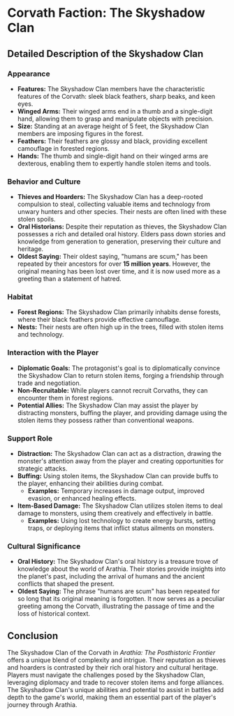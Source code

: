 # Corvath Faction: The Skyshadow Clan

## Detailed Description of the Skyshadow Clan

### Appearance

- **Features:** The Skyshadow Clan members have the characteristic features of the Corvath: sleek black feathers, sharp beaks, and keen eyes.
- **Winged Arms:** Their winged arms end in a thumb and a single-digit hand, allowing them to grasp and manipulate objects with precision.
- **Size:** Standing at an average height of 5 feet, the Skyshadow Clan members are imposing figures in the forest.
- **Feathers:** Their feathers are glossy and black, providing excellent camouflage in forested regions.
- **Hands:** The thumb and single-digit hand on their winged arms are dexterous, enabling them to expertly handle stolen items and tools.

### Behavior and Culture

- **Thieves and Hoarders:** The Skyshadow Clan has a deep-rooted compulsion to steal, collecting valuable items and technology from unwary hunters and other species. Their nests are often lined with these stolen spoils.
- **Oral Historians:** Despite their reputation as thieves, the Skyshadow Clan possesses a rich and detailed oral history. Elders pass down stories and knowledge from generation to generation, preserving their culture and heritage.
- **Oldest Saying:** Their oldest saying, "humans are scum," has been repeated by their ancestors for over **15 million years**. However, the original meaning has been lost over time, and it is now used more as a greeting than a statement of hatred.

### Habitat

- **Forest Regions:** The Skyshadow Clan primarily inhabits dense forests, where their black feathers provide effective camouflage.
- **Nests:** Their nests are often high up in the trees, filled with stolen items and technology.

### Interaction with the Player

- **Diplomatic Goals:** The protagonist's goal is to diplomatically convince the Skyshadow Clan to return stolen items, forging a friendship through trade and negotiation.
- **Non-Recruitable:** While players cannot recruit Corvaths, they can encounter them in forest regions.
- **Potential Allies:** The Skyshadow Clan may assist the player by distracting monsters, buffing the player, and providing damage using the stolen items they possess rather than conventional weapons.

### Support Role

- **Distraction:** The Skyshadow Clan can act as a distraction, drawing the monster's attention away from the player and creating opportunities for strategic attacks.
- **Buffing:** Using stolen items, the Skyshadow Clan can provide buffs to the player, enhancing their abilities during combat.
  - **Examples:** Temporary increases in damage output, improved evasion, or enhanced healing effects.
- **Item-Based Damage:** The Skyshadow Clan utilizes stolen items to deal damage to monsters, using them creatively and effectively in battle.
  - **Examples:** Using lost technology to create energy bursts, setting traps, or deploying items that inflict status ailments on monsters.

### Cultural Significance

- **Oral History:** The Skyshadow Clan's oral history is a treasure trove of knowledge about the world of Arathia. Their stories provide insights into the planet's past, including the arrival of humans and the ancient conflicts that shaped the present.
- **Oldest Saying:** The phrase "humans are scum" has been repeated for so long that its original meaning is forgotten. It now serves as a peculiar greeting among the Corvath, illustrating the passage of time and the loss of historical context.

## Conclusion

The Skyshadow Clan of the Corvath in *Arathia: The Posthistoric Frontier* offers a unique blend of complexity and intrigue. Their reputation as thieves and hoarders is contrasted by their rich oral history and cultural heritage. Players must navigate the challenges posed by the Skyshadow Clan, leveraging diplomacy and trade to recover stolen items and forge alliances. The Skyshadow Clan's unique abilities and potential to assist in battles add depth to the game's world, making them an essential part of the player's journey through Arathia.
